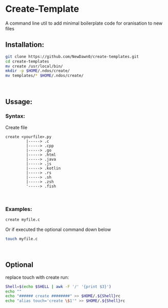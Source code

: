 # Create-Template
A command line util to add minimal boilerplate code for oranisation to new files

## Installation:
```bash
git clone https://github.com/NewDawn0/create-templates.git
cd create-templates
mv create /usr/local/bin/
mkdir -p $HOME/.ndos/create/
mv templates/* $HOME/.ndos/create/
```
</br>

## Ussage:
### Syntax:

Create file
```
create <yourfile>.py
         |-----> .c
         |-----> .cpp
         |-----> .go
         |-----> .html
         |-----> .java
         |-----> .js
         |-----> .kotlin
         |-----> .rs
         |-----> .sh
         |-----> .zsh
         '-----> .fish
```
</br>


### Examples:
```bash
create myfile.c
```
Or if executed the optional command down below
```bash
touch myfile.c
```
</br>

## Optional
replace touch with create run:
```bash
Shell=$(echo $SHELL | awk -F '/' '{print $3}')
echo ""
echo "###### create ########" >> $HOME/.${Shell}rc
echo "alias touch='create \$1'" >> $HOME/.${Shell}rc
```
